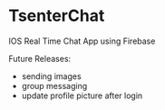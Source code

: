 # TsenterChat
IOS Real Time Chat App using Firebase

Future Releases:
- sending images
- group messaging
- update profile picture after login
